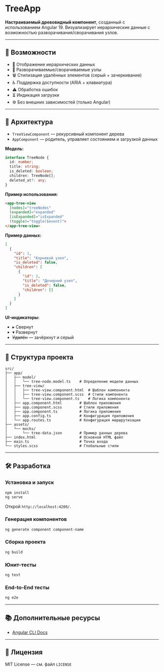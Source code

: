 # TreeApp

**Настраиваемый древовидный компонент**, созданный с использованием Angular 19. Визуализирует иерархические данные с возможностью разворачивания/сворачивания узлов.

---

## 🚀 Возможности

- 📂 Отображение иерархических данных
- 🔽 Разворачиваемые/сворачиваемые узлы
- 🗑️ Стилизация удалённых элементов (серый + зачеркивание)
- ♿ Поддержка доступности (ARIA + клавиатура)
- ⚠️ Обработка ошибок
- ⏳ Индикация загрузки
- ⚙️ Без внешних зависимостей (только Angular)

---

## 🔧 Архитектура

- `TreeViewComponent` — рекурсивный компонент дерева
- `AppComponent` — родитель, управляет состоянием и загрузкой данных

**Модель:**

```ts
interface TreeNode {
  id: number;
  title: string;
  is_deleted: boolean;
  children: TreeNode[];
  deleted_at?: any;
}
```

**Пример использования:**

```html
<app-tree-view 
  [nodes]="treeNodes"
  [expanded]="expanded"
  [isExpanded]="isExpanded"
  (toggle)="toggle($event)">
</app-tree-view>
```

**Пример данных:**
```json
[
  {
    "id": 1,
    "title": "Корневой узел",
    "is_deleted": false,
    "children": [
      {
        "id": 2,
        "title": "Дочерний узел",
        "is_deleted": false,
        "children": []
      }
    ]
  }
]
```

**UI-индикаторы:**

- ▸ Свернут
- ▾ Развернут
- ~~Удалён~~ — зачёркнут и серый

---

## 🧱 Структура проекта

```
src/
├── app/
│   ├── model/
│   │   └── tree-node.model.ts    # Определение модели данных
│   ├── tree-view/
│   │   ├── tree-view.component.html  # Шаблон компонента
│   │   ├── tree-view.component.scss  # Стили компонента
│   │   └── tree-view.component.ts    # Логика компонента
│   ├── app.component.html        # Шаблон приложения
│   ├── app.component.scss        # Стили приложения
│   ├── app.component.ts          # Логика приложения
│   ├── app.config.ts             # Конфигурация приложения
│   └── app.routes.ts             # Конфигурация маршрутизации
├── assets/
│   └── mocks/
│       └── tree-data.json        # Пример данных дерева
├── index.html                    # Основной HTML файл
├── main.ts                       # Точка входа
└── styles.scss                   # Глобальные стили
```

---

## 🛠️ Разработка

### Установка и запуск

```bash
npm install
ng serve
```

Открой `http://localhost:4200/`.

### Генерация компонентов

```bash
ng generate component component-name
```

### Сборка проекта

```bash
ng build
```

### Юнит-тесты

```bash
ng test
```

### End-to-End тесты

```bash
ng e2e
```

---

## 📚 Дополнительные ресурсы

- [Angular CLI Docs](https://angular.dev/tools/cli)

---

## 📝 Лицензия

MIT License — см. файл `LICENSE`
